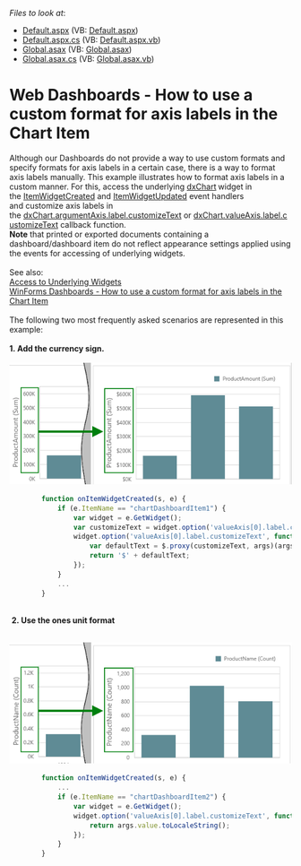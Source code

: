 <!-- default file list -->
*Files to look at*:

* [Default.aspx](./CS/ScaleCustomFormat/Default.aspx) (VB: [Default.aspx](./VB/ScaleCustomFormat/Default.aspx))
* [Default.aspx.cs](./CS/ScaleCustomFormat/Default.aspx.cs) (VB: [Default.aspx.vb](./VB/ScaleCustomFormat/Default.aspx.vb))
* [Global.asax](./CS/ScaleCustomFormat/Global.asax) (VB: [Global.asax](./VB/ScaleCustomFormat/Global.asax))
* [Global.asax.cs](./CS/ScaleCustomFormat/Global.asax.cs) (VB: [Global.asax.vb](./VB/ScaleCustomFormat/Global.asax.vb))
<!-- default file list end -->
# Web Dashboards - How to use a custom format for axis labels in the Chart Item


<p>Although our Dashboards do not provide a way to use custom formats and specify formats for axis labels in a certain case, there is a way to format axis labels manually. This example illustrates how to format axis labels in a custom manner. For this, access the underlying <a href="https://js.devexpress.com/Documentation/15_2/ApiReference/Data_Visualization_Widgets/dxChart/">dxChart</a><strong> </strong>widget in the <a href="https://documentation.devexpress.com/Dashboard/DevExpress.DashboardWeb.Scripts.ASPxClientDashboard.ItemWidgetCreated.event">ItemWidgetCreated</a> and <a href="https://documentation.devexpress.com/Dashboard/DevExpress.DashboardWeb.Scripts.ASPxClientDashboard.ItemWidgetUpdated.event">ItemWidgetUpdated</a> event handlers and customize axis labels in the <a href="http://js.devexpress.com/Documentation/ApiReference/Data_Visualization_Widgets/dxChart/Configuration/argumentAxis/label/?version=15_2#customizeText">dxChart.argumentAxis.label.customizeText</a> or <a href="https://js.devexpress.com/Documentation/15_2/ApiReference/Data_Visualization_Widgets/dxChart/Configuration/valueAxis/label/#customizeText">dxChart.valueAxis.label.customizeText</a> callback function.<br><strong>Note</strong> that printed or exported documents containing a dashboard/dashboard item do not reflect appearance settings applied using the events for accessing of underlying widgets.<br><br>See also:  <br><a href="https://documentation.devexpress.com/Dashboard/117573/Building-the-Designer-and-Viewer-Applications/Web-Dashboard/ASP-NET-Dashboard-Control/Access-to-Underlying-Widgets">Access to Underlying Widgets</a><br><a href="https://www.devexpress.com/Support/Center/p/T597204">WinForms Dashboards - How to use a custom format for axis labels in the Chart Item</a><br><br>The following two most frequently asked scenarios are represented in this example:<br><br><strong>1. Add the currency sign.<br><br></strong><img src="https://raw.githubusercontent.com/DevExpress-Examples/web-dashboards-how-to-use-a-custom-format-for-axis-labels-in-the-chart-item-t602710/17.1.3+/media/389e50f8-6512-47bb-b8e1-b2a28638b98e.png"></p>

```js
        function onItemWidgetCreated(s, e) {
            if (e.ItemName == "chartDashboardItem1") {
                var widget = e.GetWidget();
                var customizeText = widget.option('valueAxis[0].label.customizeText');
                widget.option('valueAxis[0].label.customizeText', function (args) {
                    var defaultText = $.proxy(customizeText, args)(args);
                    return '$' + defaultText;
                });
            }
            ...            
        }

```

<p><br> <strong>2. Use the ones unit format <br><br></strong></p><p><img src="https://raw.githubusercontent.com/DevExpress-Examples/web-dashboards-how-to-use-a-custom-format-for-axis-labels-in-the-chart-item-t602710/17.1.3+/media/c087f566-4b9b-4c65-bbca-3055e191a1f0.png"></p>

```js
        function onItemWidgetCreated(s, e) {
            ...
            if (e.ItemName == "chartDashboardItem2") {
                var widget = e.GetWidget();
                widget.option('valueAxis[0].label.customizeText', function (args) {
                    return args.value.toLocaleString();
                });
            }
        }
 
```



<br/>


